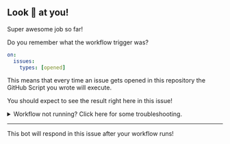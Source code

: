 ## Look 👀 at you!

Super awesome job so far!

Do you remember what the workflow trigger was?

```yaml
on:
  issues:
    types: [opened]
```

This means that every time an issue gets opened in this repository the GitHub Script you wrote will execute.

You should expect to see the result right here in this issue!

<details>
  <summary>Workflow not running? Click here for some troubleshooting.</summary>

Try the following troubleshooting steps:
1. Click on the [Actions tab]({{ store.actionsUrl }}) to see the status of your workflow run. See [Managing a workflow run](https://help.github.com/en/actions/configuring-and-managing-workflows/managing-a-workflow-run) on GitHub Help for more information.
2. Edit your [workflow file]( {{ store.workflowEditUrl }}) and look for errors in the linter built into the browser.
3. Look for the [workflow trigger](https://help.github.com/en/actions/reference/events-that-trigger-workflows) and ensure you are performing an action that triggers that workflow.

If you need to make changes to your code, remove the [master branch protection]({{ store.branchSettingsUrl }}) and merge your changes into the `master` branch.
</details>

---

This bot will respond in this issue after your workflow runs!
